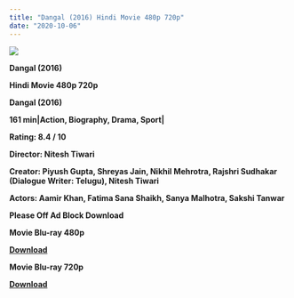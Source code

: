 ```yaml
---
title: "Dangal (2016) Hindi Movie 480p 720p"
date: "2020-10-06"
---
```


[**![](https://1.bp.blogspot.com/-EbiLpvDbeuU/XwBxlBRd1wI/AAAAAAAAD3U/sqZunvVRNZssf5Ofeq2r5eQO4_sVHVZxgCLcBGAsYHQ/s1600/Dungal.jpg)**](https://1.bp.blogspot.com/-EbiLpvDbeuU/XwBxlBRd1wI/AAAAAAAAD3U/sqZunvVRNZssf5Ofeq2r5eQO4_sVHVZxgCLcBGAsYHQ/s1600/Dungal.jpg)

 **Dangal (2016)**

**Hindi Movie 480p 720p** 

**Dangal (2016)**

**161 min|Action, Biography, Drama, Sport|**

**Rating: 8.4 / 10** 

**Director: Nitesh Tiwari**

**Creator: Piyush Gupta, Shreyas Jain, Nikhil Mehrotra, Rajshri Sudhakar (Dialogue Writer: Telugu), Nitesh Tiwari**

**Actors: Aamir Khan, Fatima Sana Shaikh, Sanya Malhotra, Sakshi Tanwar**

**Please Off Ad Block Download**

 **Movie Blu-ray 480p** 

**[Download](https://zee.gl/J5oh)** 

 **Movie Blu-ray 720p** 

**[Download](https://zee.gl/lfE7F)**
